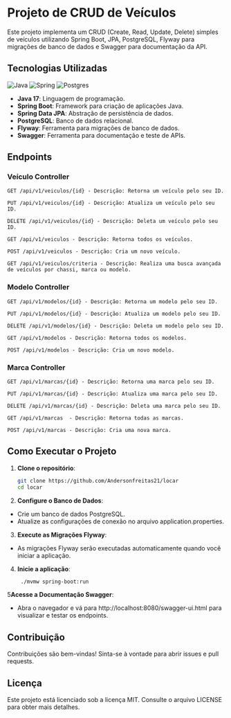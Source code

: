 # Projeto de CRUD de Veículos

Este projeto implementa um CRUD (Create, Read, Update, Delete) simples de veículos utilizando Spring Boot, JPA,
PostgreSQL, Flyway para migrações de banco de dados e Swagger para documentação da API.

## Tecnologias Utilizadas

![Java](https://img.shields.io/badge/java-%23ED8B00.svg?style=for-the-badge&logo=openjdk&logoColor=white)
![Spring](https://img.shields.io/badge/spring-%236DB33F.svg?style=for-the-badge&logo=spring&logoColor=white)
![Postgres](https://img.shields.io/badge/postgres-%23316192.svg?style=for-the-badge&logo=postgresql&logoColor=white)

- **Java 17**: Linguagem de programação.
- **Spring Boot**: Framework para criação de aplicações Java.
- **Spring Data JPA**: Abstração de persistência de dados.
- **PostgreSQL**: Banco de dados relacional.
- **Flyway**: Ferramenta para migrações de banco de dados.
- **Swagger**: Ferramenta para documentação e teste de APIs.

## Endpoints

### Veículo Controller

   ```http
   GET /api/v1/veiculos/{id} - Descrição: Retorna um veículo pelo seu ID.
   ```

   ```http
   PUT /api/v1/veiculos/{id} - Descrição: Atualiza um veículo pelo seu ID.
   ```

   ```http
   DELETE /api/v1/veiculos/{id} - Descrição: Deleta um veículo pelo seu ID.
   ```

   ```http
   GET /api/v1/veiculos - Descrição: Retorna todos os veículos.
   ```

   ```http
   POST /api/v1/veiculos - Descrição: Cria um novo veículo.
   ```

   ```http
   GET /api/v1/veiculos/criteria - Descrição: Realiza uma busca avançada de veículos por chassi, marca ou modelo.
   ```

### Modelo Controller

  ```http
  GET /api/v1/modelos/{id} - Descrição: Retorna um modelo pelo seu ID.
  ``` 

  ```http
  PUT /api/v1/modelos/{id} - Descrição: Atualiza um modelo pelo seu ID.
  ```

  ```http
  DELETE /api/v1/modelos/{id} - Descrição: Deleta um modelo pelo seu ID.
  ```

  ```http
  GET /api/v1/modelos - Descrição: Retorna todos os modelos.
  ```

  ```http
  POST /api/v1/modelos - Descrição: Cria um novo modelo.
  ```

### Marca Controller

   ```http
   GET /api/v1/marcas/{id} - Descrição: Retorna uma marca pelo seu ID.
   ```

   ```http
   PUT /api/v1/marcas/{id} - Descrição: Atualiza uma marca pelo seu ID.
   ```

   ```http
   DELETE /api/v1/marcas/{id} - Descrição: Deleta uma marca pelo seu ID.
   ```

   ```http
   GET /api/v1/marcas  - Descrição: Retorna todas as marcas.
   ```

   ```http
   POST /api/v1/marcas - Descrição: Cria uma nova marca.
   ```

## Como Executar o Projeto

1. **Clone o repositório**:
   ```sh
   git clone https://github.com/Andersonfreitas21/locar
   cd locar
   ```

2. **Configure o Banco de Dados**:

- Crie um banco de dados PostgreSQL.
- Atualize as configurações de conexão no arquivo application.properties.

3. **Execute as Migrações Flyway**:

- As migrações Flyway serão executadas automaticamente quando você iniciar a aplicação.

4. **Inicie a aplicação**:

   ```sh
    ./mvmw spring-boot:run
   ```

5**Acesse a Documentação Swagger**:

- Abra o navegador e vá para http://localhost:8080/swagger-ui.html para visualizar e testar os endpoints.

## Contribuição

Contribuições são bem-vindas! Sinta-se à vontade para abrir issues e pull requests.

## Licença

Este projeto está licenciado sob a licença MIT. Consulte o arquivo LICENSE para obter mais detalhes.